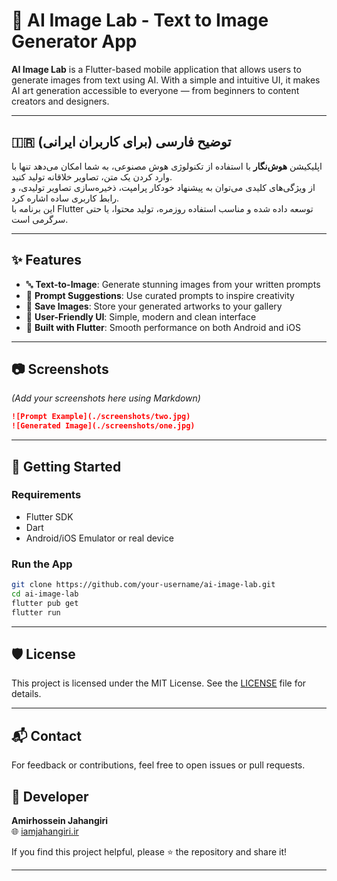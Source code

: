 
# 🧠 AI Image Lab - Text to Image Generator App

**AI Image Lab** is a Flutter-based mobile application that allows users to generate images from text using AI. With a simple and intuitive UI, it makes AI art generation accessible to everyone — from beginners to content creators and designers.

---

## 🇮🇷 توضیح فارسی (برای کاربران ایرانی)

اپلیکیشن **هوش‌نگار** با استفاده از تکنولوژی هوش مصنوعی، به شما امکان می‌دهد تنها با وارد کردن یک متن، تصاویر خلاقانه تولید کنید.  
از ویژگی‌های کلیدی می‌توان به پیشنهاد خودکار پرامپت، ذخیره‌سازی تصاویر تولیدی، و رابط کاربری ساده اشاره کرد.  
این برنامه با Flutter توسعه داده شده و مناسب استفاده روزمره، تولید محتوا، یا حتی سرگرمی است.


---

## ✨ Features

- 🔤 **Text-to-Image**: Generate stunning images from your written prompts  
- 🎨 **Prompt Suggestions**: Use curated prompts to inspire creativity  
- 💾 **Save Images**: Store your generated artworks to your gallery  
- 📱 **User-Friendly UI**: Simple, modern and clean interface  
- 🚀 **Built with Flutter**: Smooth performance on both Android and iOS

---

## 📷 Screenshots

*(Add your screenshots here using Markdown)*  
```md
![Prompt Example](./screenshots/two.jpg)
![Generated Image](./screenshots/one.jpg)
```

---

## 🚀 Getting Started

### Requirements
- Flutter SDK
- Dart
- Android/iOS Emulator or real device

### Run the App
```bash
git clone https://github.com/your-username/ai-image-lab.git
cd ai-image-lab
flutter pub get
flutter run
```

---

## 🛡️ License

This project is licensed under the MIT License. See the [LICENSE](LICENSE) file for details.

---

## 📬 Contact

For feedback or contributions, feel free to open issues or pull requests.

## 👤 Developer

**Amirhossein Jahangiri**  
🌐 [iamjahangiri.ir](https://www.iamjahangiri.ir)

If you find this project helpful, please ⭐ the repository and share it!

---


